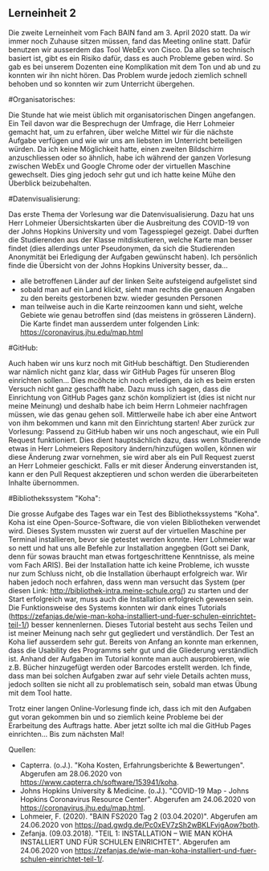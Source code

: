 Lerneinheit 2
---
Die zweite Lerneinheit vom Fach BAIN fand am 3. April 2020 statt. Da wir immer noch Zuhause sitzen müssen, fand das Meeting online statt. Dafür benutzen wir ausserdem das Tool WebEx von Cisco. Da alles so technisch basiert ist, gibt es ein Risiko dafür, dass es auch Probleme geben wird. So gab es bei unserem Dozenten eine Komplikation mit dem Ton und ab und zu konnten wir ihn nicht hören. Das Problem wurde jedoch ziemlich schnell behoben und so konnten wir zum Unterricht übergehen.

#Organisatorisches:

Die Stunde hat wie meist üblich mit organisatorischen Dingen angefangen. Ein Teil davon war die Besprechugn der Umfrage, die Herr Lohmeier gemacht hat, um zu erfahren, über welche Mittel wir für die nächste Aufgabe verfügen und wie wir uns am liebsten im Unterricht beteiligen würden. Da ich keine Möglichkeit hatte, einen zweiten Bildschirm anzuschliessen oder so ähnlich, habe ich während der ganzen Vorlesung zwischen WebEx und Google Chrome oder der virtuellen Maschine gewechselt. Dies ging jedoch sehr gut und ich hatte keine Mühe den Überblick beizubehalten.

#Datenvisualisierung:

Das erste Thema der Vorlesung war die Datenvisualisierung. Dazu hat uns Herr Lohmeier Übersichtskarten über die Ausbreitung des COVID-19 von der Johns Hopkins University und vom Tagesspiegel gezeigt. Dabei durften die Studierenden aus der Klasse mitdiskutieren, welche Karte man besser findet (dies allerdings unter Pseudonymen, da sich die Studierenden Anonymität bei Erledigung der Aufgaben gewünscht haben). Ich persönlich finde die Übersicht von der Johns Hopkins University besser, da...

- alle betroffenen Länder auf der linken Seite aufsteigend aufgelistet sind
- sobald man auf ein Land klickt, sieht man rechts die genauen Angaben zu den bereits gestorbenen bzw. wieder gesunden Personen
- man teilweise auch in die Karte reinzoomen kann und sieht, welche Gebiete wie genau betroffen sind (das meistens in grösseren Ländern). Die Karte findet man ausserdem unter folgenden Link: https://coronavirus.jhu.edu/map.html

#GitHub:

Auch haben wir uns kurz noch mit GitHub beschäftigt. Den Studierenden war nämlich nicht ganz klar, dass wir GitHub Pages für unseren Blog einrichten sollen... Dies mcöhcte ich noch erledigen, da ich es beim ersten Versuch nicht ganz geschafft habe. Dazu muss ich sagen, dass die Einrichtung von GitHub Pages ganz schön kompliziert ist (dies ist nicht nur meine Meinung) und deshalb habe ich beim Herrn Lohmeier nachfragen müssen, wie das genau gehen soll. Mittlerweile habe ich aber eine Antwort von ihm bekommen und kann mit den Einrichtung starten! Aber zurück zur Vorlesung: Passend zu GitHub haben wir uns noch angeschaut, wie ein Pull Request funktioniert. Dies dient hauptsächlich dazu, dass wenn Studierende etwas in Herr Lohmeiers Repository ändern/hinzufügen wollen, können wir diese Änderung zwar vornehmen, sie wird aber als ein Pull Request zuerst an Herr Lohmeier geschickt. Falls er mit dieser Änderung einverstanden ist, kann er den Pull Request akzeptieren und schon werden die überarbeiteten Inhalte übernommen.

#Bibliothekssystem "Koha": 

Die grosse Aufgabe des Tages war ein Test des Bibliothekssystems "Koha". Koha ist eine Open-Source-Software, die von vielen Bibliotheken verwendet wird. Dieses System mussten wir zuerst auf der virtuellen Maschine per Terminal installieren, bevor sie getestet werden konnte. Herr Lohmeier war so nett und hat uns alle Befehle zur Installation angegben (Gott sei Dank, denn für sowas braucht man etwas fortgeschrittene Kenntnisse, als meine vom Fach ARIS). Bei der Installation hatte ich keine Probleme, ich wusste nur zum Schluss nicht, ob die Installation überhaupt erfolgreich war. Wir haben jedoch noch erfahren, dass wenn man versucht das System (per diesen Link: http://bibliothek-intra.meine-schule.org/) zu starten und der Start erfolgreich war, muss auch die Installation erfolgreich gewesen sein. Die Funktionsweise des Systems konnten wir dank eines Tutorials (https://zefanjas.de/wie-man-koha-installiert-und-fuer-schulen-einrichtet-teil-1/) besser kennenlernen. Dieses Tutorial besteht aus sechs Teilen und ist meiner Meinung nach sehr gut gegliedert und verständlich. Der Test an Koha lief ausserdem sehr gut. Bereits von Anfang an konnte man erkennen, dass die Usability des Programms sehr gut und die Gliederung verständlich ist. Anhand der Aufgaben im Tutorial konnte man auch ausprobieren, wie z.B. Bücher hinzugefügt werden oder Barcodes erstellt werden. Ich finde, dass man bei solchen Aufgaben zwar auf sehr viele Details achten muss, jedoch sollten sie nicht all zu problematisch sein, sobald man etwas Übung mit dem Tool hatte.

Trotz einer langen Online-Vorlesung finde ich, dass ich mit den Aufgaben gut voran gekommen bin und so ziemlich keine Probleme bei der Erarbeitung des Auftrags hatte. Aber jetzt sollte ich mal die GitHub Pages einrichten... Bis zum nächsten Mal!

Quellen:
- Capterra. (o.J.). "Koha Kosten, Erfahrungsberichte & Bewertungen". Abgerufen am 28.06.2020 von https://www.capterra.ch/software/153941/koha. 
- Johns Hopkins University & Medicine. (o.J.). "COVID-19 Map - Johns Hopkins Coronavirus Resource Center". Abgerufen am 24.06.2020 von https://coronavirus.jhu.edu/map.html. 
- Lohmeier, F. (2020). "BAIN FS2020 Tag 2 (03.04.2020)". Abgerufen am 24.06.2020 von https://pad.gwdg.de/Pc0xEV7zSh2wBKLFvjgAow?both. 
- Zefanja. (09.03.2018). "TEIL 1: INSTALLATION – WIE MAN KOHA INSTALLIERT UND FÜR SCHULEN EINRICHTET". Abgerufen am 24.06.2020 von https://zefanjas.de/wie-man-koha-installiert-und-fuer-schulen-einrichtet-teil-1/. 

